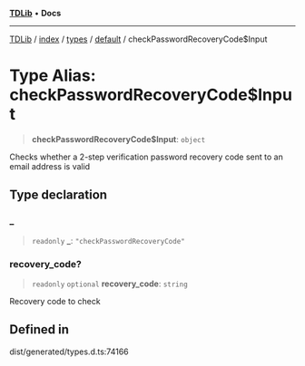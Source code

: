 [**TDLib**](../../../../../../README.md) • **Docs**

***

[TDLib](../../../../../../modules.md) / [index](../../../../../README.md) / [types](../../../README.md) / [default](../README.md) / checkPasswordRecoveryCode$Input

# Type Alias: checkPasswordRecoveryCode$Input

> **checkPasswordRecoveryCode$Input**: `object`

Checks whether a 2-step verification password recovery code sent to an email address is valid

## Type declaration

### \_

> `readonly` **\_**: `"checkPasswordRecoveryCode"`

### recovery\_code?

> `readonly` `optional` **recovery\_code**: `string`

Recovery code to check

## Defined in

dist/generated/types.d.ts:74166
